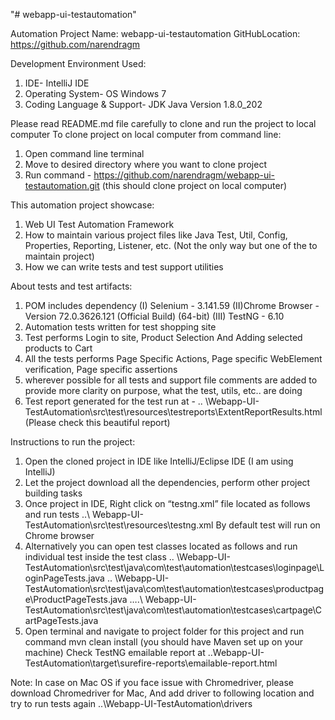 "# webapp-ui-testautomation"

Automation Project Name: webapp-ui-testautomation
GitHubLocation: https://github.com/narendragm

Development Environment Used:
1) IDE- IntelliJ IDE
2) Operating System- OS Windows 7
3) Coding Language & Support- JDK Java Version 1.8.0_202

Please read README.md file carefully to clone and run the project to local computer
To clone project on local computer from command line:
1) Open command line terminal
2) Move to desired directory where you want to clone project
3) Run command -
https://github.com/narendragm/webapp-ui-testautomation.git
(this should clone project on local computer)

This automation project showcase:
1) Web UI  Test Automation Framework
2) How to maintain various project files like Java Test, Util, Config, Properties, Reporting, Listener, etc.
(Not the only way but one of the to maintain project)
3) How we can write tests and test support utilities

About tests and test artifacts:
1) POM includes dependency
(I) Selenium  - 3.141.59
(II)Chrome Browser - Version 72.0.3626.121 (Official Build) (64-bit)
(III) TestNG - 6.10
1) Automation tests written for test shopping site
2) Test performs Login to site, Product Selection And Adding selected products to Cart
3) All the tests performs Page Specific Actions, Page specific WebElement verification, Page specific assertions
4) wherever possible for all tests and support file comments are added to provide more clarity on purpose, what the test, utils, etc.. are doing
5) Test report generated for the test run at -
.. \Webapp-UI-TestAutomation\src\test\resources\testreports\ExtentReportResults.html (Please check this beautiful report)

Instructions to run the project:
1) Open the cloned project in IDE like IntelliJ/Eclipse IDE (I am using IntelliJ)
2) Let the project download all the dependencies, perform other project building tasks
3) Once project in IDE, Right click on “testng.xml” file located as follows and run tests
..\ Webapp-UI-TestAutomation\src\test\resources\testng.xml
By default test will run on Chrome browser
4) Alternatively you can open test classes located as follows and run individual test inside the test class
.. \Webapp-UI-TestAutomation\src\test\java\com\test\automation\testcases\loginpage\LoginPageTests.java
.. \Webapp-UI-TestAutomation\src\test\java\com\test\automation\testcases\productpage\ProductPageTests.java
….\ Webapp-UI-TestAutomation\src\test\java\com\test\automation\testcases\cartpage\CartPageTests.java
5) Open terminal and navigate to project folder for this project and run command
mvn clean install (you should have Maven set up on your machine)
Check TestNG emailable report at
..Webapp-UI-TestAutomation\target\surefire-reports\emailable-report.html

Note: In case on Mac OS if you face issue with Chromedriver, please download Chromedriver for Mac,
And add driver to following location and try to run tests again
..\Webapp-UI-TestAutomation\drivers
